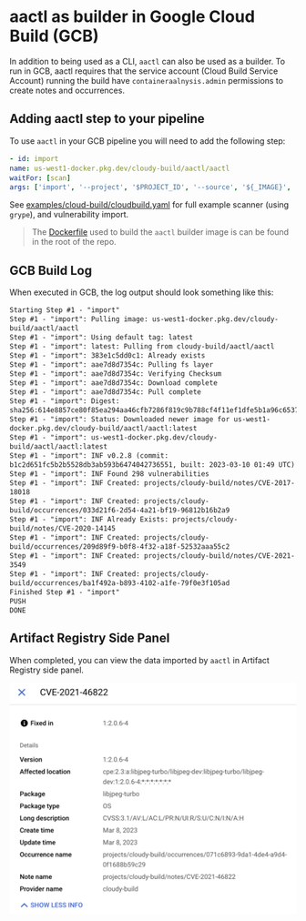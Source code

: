 # aactl as builder in Google Cloud Build (GCB)

In addition to being used as a CLI, `aactl` can also be used as a builder.
To run in GCB, aactl requires that the service account
(Cloud Build Service Account) running the build
have `containeraalnysis.admin` permissions to create notes and occurrences.

## Adding aactl step to your pipeline

To use `aactl` in your GCB pipeline you will need to add the following step: 

```yaml
- id: import
name: us-west1-docker.pkg.dev/cloudy-build/aactl/aactl
waitFor: [scan]
args: ['import', '--project', '$PROJECT_ID', '--source', '${_IMAGE}', '--file', 'report.json', '--format', 'grype']
```

See [examples/cloud-build/cloudbuild.yaml](./cloudbuild.yaml) for full example scanner (using `grype`), and vulnerability import.

> The [Dockerfile](../../Dockerfile) used to build the `aactl` builder image is can be found in the root of the repo.

## GCB Build Log

When executed in GCB, the log output should look something like this: 

```shell
Starting Step #1 - "import"
Step #1 - "import": Pulling image: us-west1-docker.pkg.dev/cloudy-build/aactl/aactl
Step #1 - "import": Using default tag: latest
Step #1 - "import": latest: Pulling from cloudy-build/aactl/aactl
Step #1 - "import": 383e1c5dd0c1: Already exists
Step #1 - "import": aae7d8d7354c: Pulling fs layer
Step #1 - "import": aae7d8d7354c: Verifying Checksum
Step #1 - "import": aae7d8d7354c: Download complete
Step #1 - "import": aae7d8d7354c: Pull complete
Step #1 - "import": Digest: sha256:614e8857ce80f85ea294aa46cfb7286f819c9b788cf4f11ef1dfe5b1a96c6537
Step #1 - "import": Status: Downloaded newer image for us-west1-docker.pkg.dev/cloudy-build/aactl/aactl:latest
Step #1 - "import": us-west1-docker.pkg.dev/cloudy-build/aactl/aactl:latest
Step #1 - "import": INF v0.2.8 (commit: b1c2d651fc5b2b5528db3ab593b6474042736551, built: 2023-03-10 01:49 UTC)
Step #1 - "import": INF Found 298 vulnerabilities
Step #1 - "import": INF Created: projects/cloudy-build/notes/CVE-2017-18018
Step #1 - "import": INF Created: projects/cloudy-build/occurrences/033d21f6-2d54-4a21-bf19-96812b16b2a9
Step #1 - "import": INF Already Exists: projects/cloudy-build/notes/CVE-2020-14145
Step #1 - "import": INF Created: projects/cloudy-build/occurrences/209d89f9-b0f8-4f32-a18f-52532aaa55c2
Step #1 - "import": INF Created: projects/cloudy-build/notes/CVE-2021-3549
Step #1 - "import": INF Created: projects/cloudy-build/occurrences/ba1f492a-b893-4102-a1fe-79f0e3f105ad
Finished Step #1 - "import"
PUSH
DONE
```

## Artifact Registry Side Panel

When completed, you can view the data imported by `aactl` in Artifact Registry side panel. 

![](./side-panel.png)

